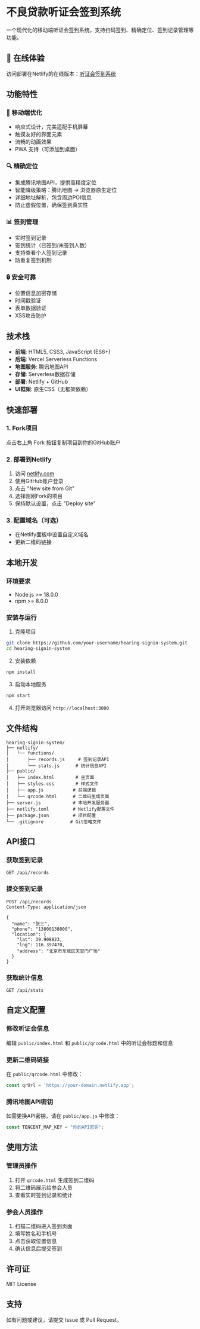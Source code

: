 # 不良贷款听证会签到系统

一个现代化的移动端听证会签到系统，支持扫码签到、精确定位、签到记录管理等功能。

## 🚀 在线体验

访问部署在Netlify的在线版本：[听证会签到系统](https://your-domain.netlify.app)

## 功能特性

### 📱 移动端优化
- 响应式设计，完美适配手机屏幕
- 触摸友好的界面元素
- 流畅的动画效果
- PWA 支持（可添加到桌面）

### 🔍 精确定位
- 集成腾讯地图API，提供高精度定位
- 智能降级策略：腾讯地图 → 浏览器原生定位
- 详细地址解析，包含周边POI信息
- 防止虚假位置，确保签到真实性

### 📊 签到管理
- 实时签到记录
- 签到统计（已签到/未签到人数）
- 支持查看个人签到记录
- 防重复签到机制

### 🔒 安全可靠
- 位置信息加密存储
- 时间戳验证
- 表单数据验证
- XSS攻击防护

## 技术栈

- **前端**: HTML5, CSS3, JavaScript (ES6+)
- **后端**: Vercel Serverless Functions
- **地图服务**: 腾讯地图API
- **存储**: Serverless数据存储
- **部署**: Netlify + GitHub
- **UI框架**: 原生CSS（无框架依赖）

## 快速部署

### 1. Fork项目
点击右上角 Fork 按钮复制项目到你的GitHub账户

### 2. 部署到Netlify
1. 访问 [netlify.com](https://netlify.com)
2. 使用GitHub账户登录
3. 点击 "New site from Git"
4. 选择刚刚Fork的项目
5. 保持默认设置，点击 "Deploy site"

### 3. 配置域名（可选）
- 在Netlify面板中设置自定义域名
- 更新二维码链接

## 本地开发

### 环境要求
- Node.js >= 18.0.0
- npm >= 8.0.0

### 安装与运行

1. 克隆项目
```bash
git clone https://github.com/your-username/hearing-signin-system.git
cd hearing-signin-system
```

2. 安装依赖
```bash
npm install
```

3. 启动本地服务
```bash
npm start
```

4. 打开浏览器访问 `http://localhost:3000`

## 文件结构

```
hearing-signin-system/
├── netlify/
│   └── functions/
│       ├── records.js     # 签到记录API
│       └── stats.js      # 统计信息API
├── public/
│   ├── index.html        # 主页面
│   ├── styles.css        # 样式文件
│   ├── app.js           # 前端逻辑
│   └── qrcode.html      # 二维码生成页面
├── server.js            # 本地开发服务器
├── netlify.toml         # Netlify配置文件
├── package.json         # 项目配置
└── .gitignore          # Git忽略文件
```

## API接口

### 获取签到记录
```
GET /api/records
```

### 提交签到记录
```
POST /api/records
Content-Type: application/json

{
  "name": "张三",
  "phone": "13800138000",
  "location": {
    "lat": 39.908823,
    "lng": 116.397470,
    "address": "北京市东城区天安门广场"
  }
}
```

### 获取统计信息
```
GET /api/stats
```

## 自定义配置

### 修改听证会信息
编辑 `public/index.html` 和 `public/qrcode.html` 中的听证会标题和信息

### 更新二维码链接
在 `public/qrcode.html` 中修改：
```javascript
const qrUrl = 'https://your-domain.netlify.app';
```

### 腾讯地图API密钥
如需更换API密钥，请在 `public/app.js` 中修改：
```javascript
const TENCENT_MAP_KEY = "你的API密钥";
```

## 使用方法

### 管理员操作
1. 打开 `qrcode.html` 生成签到二维码
2. 将二维码展示给参会人员
3. 查看实时签到记录和统计

### 参会人员操作
1. 扫描二维码进入签到页面
2. 填写姓名和手机号
3. 点击获取位置信息
4. 确认信息后提交签到

## 许可证

MIT License

## 支持

如有问题或建议，请提交 Issue 或 Pull Request。